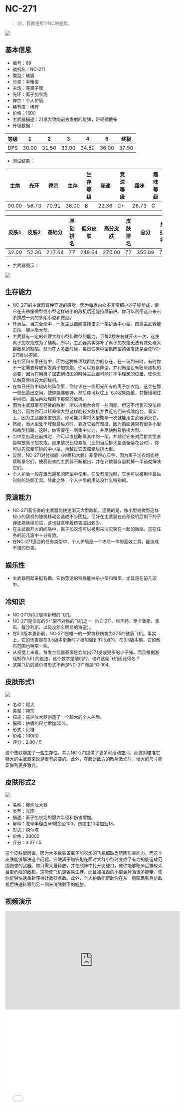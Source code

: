 # NC-271

> 对，我就是那个NC的差距。

<img src="/ships/ship_69.png" style={{zoom:1}}/>

## 基本信息

- 编号：69
- 战机名：NC-271
- 类型：破盾
- 分类：平衡型
- 主炮：等离子簇
- 光环：离子加农炮
- 禅宗：个人护盾
- 稀有度：稀有
- 价格：1500
- 主武器描述：21发大致向前方发射的射弹，带轻微散布
- 升级数据：

| 等级 | 1 | 2 | 3 | 4 | 5 | 终极 |
|--|--|--|--|--|--|--|
| DPS | 30.00 | 31.50 | 33.00 | 34.50 | 36.00 | 37.50 |

- 测试结果：

| 主炮 | 光环 | 禅宗 | 生存 | 生存等级 | 竞速 | 竞速等级 | 趣味 | 趣味等级 |
|--|--|--|--|--|--|--|--|--|
| 90.00 | 56.73 | 70.91 | 36.00 | B | 22.36 | C+ | 26.73 | C |

| 皮肤1 | 皮肤2 | 基础分 | 基础排名 | 低分皮肤 | 高分皮肤 | 皮肤排名 | 总分 | 总排名 |
|--|--|--|--|--|--|--|--|--|
| 32.00 | 52.36 | 217.64 | 77 | 249.64 | 270.00 | 77 | 355.09 | 76 |

- 主武器图示：

<img src="/illustration/main_69.gif" style={{zoom:1}}/>

## 生存能力

- NC-271的主武器有种穿透的感觉，因为每发由众多非常细小的子弹组成，使它在击杀像微型或小型这样较小的敌机后还能持续前进。你可以利用这点来击杀排成一列的多架小型和微型。
- 升满后，当完全命中，一发主武器能直接击杀一架护盾中小型。四发主武器能击杀一架护盾大型。
- 主武器有一定的处理大群小型和微型的能力，且每2秒左右就开火一次，这使离子加农炮成为了辅助。所以，主武器其实弥补了离子加农炮无法有效处理大群敌机的缺陷。然而在大多数时候，每日任务中密集阵型的强度还是会使NC-271难以招架。
- 在社区和专家任务中，因为这种处理敌群能力的存在，在一波到来时，有时你不一定需要释放多发离子加农炮。你可以观察阵型，并判断是否有眩晕敌机的必要，因为在用离子加农炮扫图的时候主武器可能打不中理想的位置，使你无法触及后排较大的敌机。
- 在每日任务中较肉的阵型里，你应该在一侧用光所有的离子加农炮。这会在那一侧创造出空间，使你能够躲弹。然后你可以往上飞以收集能量，并慢慢地往中间扫，最后再处理剩下那侧的敌机。
- 因为主武器带有轻微的散射，所以拆炮台会有一些问题。但这不代表它没法拆炮台，因为你可以眩晕像大型这样的较大敌机并靠近它们来拆除炮台。事实上，因为主武器伤害很高，你可能只需将大型眩晕一次就能用主武器消灭它。
- 然而，当大型处于阵型最后方时，靠近它会有难度，因为前面通常有很多小型和微型挡路。这时，你需要在一侧集中火力，并尽快触及后排大型。
- 当中型出现在前排时，你可以直接眩晕其中的一架，并越过它来对后排大型直接释放离子加农炮。如果情况比较紧急（比如当后排大型装备菊花台时），你可以先眩晕前排的中小型，再越过它去眩晕后排大型。
- 显然，NC-271对付旗舰（神鹰和大鹏）非常得心应手，因为离子加农炮能持续眩晕它们，使高伤害的主武器不断输出，并在计数器存量耗掉一半前就解决它们。
- 个人护盾一般在激光遍布的阵型中使用。在没有激光时，它也可以被用作最后时刻的防御工具。除此之外，个人护盾的用法没什么特别的。

## 竞速能力

- NC-271高伤害的主武器能快速消灭大型敌机。遗憾的是，像小型或微型这样较小的敌机的随机移动会造成不少困扰。但好在主武器在击杀敌机后剩下的子弹还能继续前进，这也就意味着伤害溢出较少。
- 在主武器开火的间隔中，离子加农炮可以被用来消灭聚在一起的微型。这在任务的前几波中十分有效。
- 在NC-271适合的任务类型中，个人护盾是一个攻防一体的高效工具，能造成不错的伤害。

## 娱乐性

- 主武器用起来挺有趣。它伪穿透的特性能抹杀小型和微型，尤其是在前几波中。

## 冷知识

- NC-271为3.2版本新增的飞机。
- NC-271是仅有的5+1架不对称的飞机之一（NC-271、维杰特、伊卡鲁斯、季风、戴沙利斯、以及没那么明显的海盗）。
- 在5.0版本更新前，NC-271是唯一的一架每秒伤害为37.5的破盾飞机。事实上，它的伤害是在3.5版本更新时才被加强到37.5点的。在3.5版本前，它的散布范围也稍窄一些。
- 从视觉上来看，每发主武器都像是会射出271发或更多的小子弹。而且根据游戏制作人EL的说法，这个数字是随机的。也许这架飞机因此得名？
- 这架飞机的德尔塔形式不再是NC-271而是FG-104。

## 皮肤形式1

<img src="/ships/ship_69_apex_1.png" style={{zoom:1}}/>

- 名称：超大
- 类型：禅宗
- 描述：庇护放大器创造了一个超大的个人护盾。
- 解释：护盾的尺寸增加50%。
- 形式：贝塔
- 价格：10000
- 评分：2.00 / 5

这个皮肤增加了一些生存性，并为NC-271提供了更多可活动空间，而这对瞄准它强大的主武器来说是很有必要的。此外，在面对敌方的散射激光时，增大的尺寸能反弹到更多激光。

## 皮肤形式2

<img src="/ships/ship_69_apex_2.png" style={{zoom:1}}/>

- 名称：爆炸放大器
- 类型：光环
- 描述：离子加农炮的爆炸半径和伤害增加。
- 解释：眩晕半径由50增加至100，伤害由10增加至13。
- 形式：德尔塔
- 价格：20000
- 评分：3.27 / 5

这个皮肤很厉害，因为大多数装备离子加农炮的飞机都缺乏范围伤害能力，而这个皮肤能够解决这个问题。它使离子加农炮在面对大群小型时变成了有力的能造成范围伤害的武器。你只需大量释放，并在敌阵中打开突破口，使你能够眩晕后排较大且更危险的敌机。这能使飞机更容易生存。而且被摧毁的小型会掉落很多能量，使你能够快速重新获得计数器点数。此外，个人护盾能帮助你在从一侧眩晕到后排敌机后快速转移到另一侧来消除剩下的威胁。

## 视频演示

<iframe width="560" height="315" src="https://www.youtube.com/embed/Q-bAI1sn8dY?si=nLHGVvilbxxMUDf8" title="YouTube video player" frameborder="0" allow="accelerometer; autoplay; clipboard-write; encrypted-media; gyroscope; picture-in-picture; web-share" referrerpolicy="strict-origin-when-cross-origin" allowfullscreen></iframe>

<br/>

<iframe width="560" height="315" src="//player.bilibili.com/player.html?aid=978126452&bvid=BV1k44y157UH&cid=484290406&p=1&autoplay=false" scrolling="no" border="0" frameborder="no" allow="accelerometer; autoplay; clipboard-write; encrypted-media; gyroscope; picture-in-picture; web-share" framespacing="0" allowfullscreen="true"> </iframe>